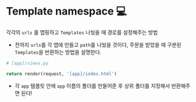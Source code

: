 # Template namespace 💻

각각의 `urls` 를 맵핑하고 `Templates` 나눴을 때 경로를 설정해주는 방법

- 전까지 `urls`를 각 앱에 만들고 `path`를 나눴을 것이다, 주문을 받았을 때 구분된 `Templates`을 반환하는 방법을 설명한다.

```python
# [app]/views.py

return render(request, '[app]/index.html')
```

- 각 `app` 템플릿 안에 `app` 이름의 폴더를 만들어준 후 상위 폴더를 지정해서 반환해주면 된다!